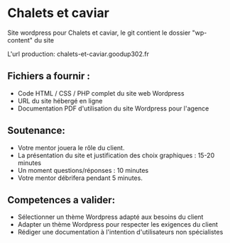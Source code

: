 # Chalets et caviar

Site wordpress pour Chalets et caviar,
le git contient le dossier "wp-content" du site

L'url production: chalets-et-caviar.goodup302.fr

## Fichiers a fournir :
- Code HTML / CSS / PHP complet du site web Wordpress
- URL du site hébergé en ligne
- Documentation PDF d'utilisation du site Wordpress pour l'agence

## Soutenance:
- Votre mentor jouera le rôle du client.
- La présentation du site et justification des choix graphiques : 15-20 minutes
- Un moment questions/réponses : 10 minutes
- Votre mentor débrifera pendant 5 minutes.

## Competences a valider:
- Sélectionner un thème Wordpress adapté aux besoins du client
- Adapter un thème Wordpress pour respecter les exigences du client
- Rédiger une documentation à l'intention d'utilisateurs non spécialistes